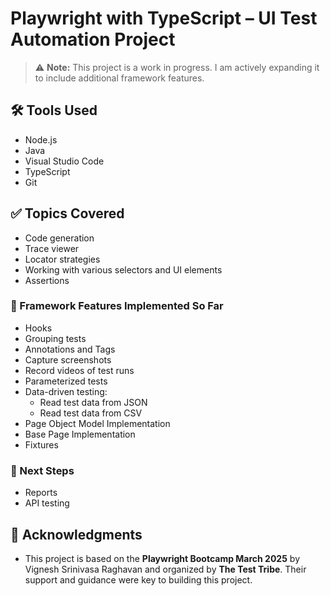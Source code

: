# Playwright with TypeScript – UI Test Automation Project

> ⚠️ **Note:** This project is a work in progress. I am actively expanding it to include additional framework features.

## 🛠 Tools Used
- Node.js
- Java
- Visual Studio Code
- TypeScript
- Git

## ✅ Topics Covered
- Code generation
- Trace viewer
- Locator strategies
- Working with various selectors and UI elements  
- Assertions

### 🧱 Framework Features Implemented So Far
- Hooks
- Grouping tests
- Annotations and Tags
- Capture screenshots
- Record videos of test runs
- Parameterized tests
- Data-driven testing:
  - Read test data from JSON
  - Read test data from CSV
- Page Object Model Implementation
- Base Page Implementation
- Fixtures

### 🚧 Next Steps
- Reports
- API testing

## 🙏 Acknowledgments
- This project is based on the **Playwright Bootcamp March 2025** by Vignesh Srinivasa Raghavan and organized by **The Test Tribe**. Their support and guidance were key to building this project.
